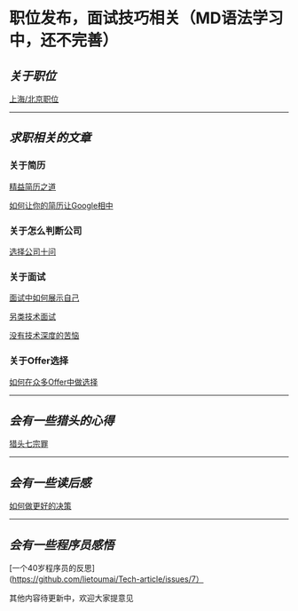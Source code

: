 # 职位发布，面试技巧相关（MD语法学习中，还不完善）

## *关于职位*
[上海/北京职位](https://github.com/lietoumai/Hunter/issues/3)
***

## *求职相关的文章*
### 关于简历
[精益简历之道](https://github.com/lietoumai/Hunter/issues/9)

[如何让你的简历让Google相中](https://github.com/lietoumai/Hunter/issues/8)

### 关于怎么判断公司
[选择公司十问](https://github.com/lietoumai/Hunter/issues/1)

### 关于面试
[面试中如何展示自己](https://github.com/lietoumai/Hunter/issues/10)

[另类技术面试](https://github.com/lietoumai/Hunter/issues/5)

[没有技术深度的苦恼](https://github.com/lietoumai/Hunter/issues/6)

### 关于Offer选择
[如何在众多Offer中做选择](https://github.com/lietoumai/Hunter/issues/7)
***

## *会有一些猎头的心得*
[猎头七宗罪](https://github.com/lietoumai/Hunter/issues/4)
***

## *会有一些读后感*
[如何做更好的决策](https://github.com/lietoumai/Hunter/issues/2)
***

## *会有一些程序员感悟*
[一个40岁程序员的反思](https://github.com/lietoumai/Tech-article/issues/7）

其他内容待更新中，欢迎大家提意见
